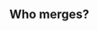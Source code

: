 ## Who merges?


<div id="text"></div>
<script>
var onejan = new Date(this.getFullYear(),0,1);
var millisecsInDay = 86400000;
var weekNum = Math.ceil((((this - onejan) /millisecsInDay) + onejan.getDay()+1)/7);
document.getElementById("text").innerHTML = "week is: "+weekNum;
</script>
